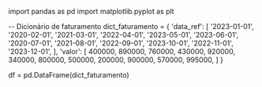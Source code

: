 import pandas as pd
import matplotlib.pyplot as plt

-- Dicionário de faturamento
dict_faturamento = {
    'data_ref': [
        '2023-01-01', '2020-02-01', '2021-03-01', '2022-04-01', '2023-05-01',
        '2023-06-01', '2020-07-01', '2021-08-01', '2022-09-01', '2023-10-01',
        '2022-11-01', '2023-12-01',
    ],
    'valor': [
        400000, 890000, 760000, 430000, 920000,
        340000, 800000, 500000, 200000, 900000,
        570000, 995000,
    ]
}

df = pd.DataFrame(dict_faturamento)





